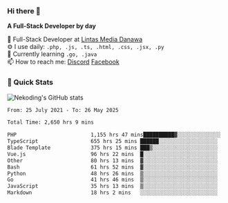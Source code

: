 ### Hi there 👋

**A Full-Stack Developer by day**

🔭 Full-Stack Developer at [Lintas Media Danawa](https://www.lintasmediadanawa.com/)  
⚙️ I use daily: `.php, .js, .ts, .html, .css, .jsx, .py`  
🌱 Currently learning `.go, .java`  
📫 How to reach me: [Discord](https://discordapp.com/users/984448732999327766)  [Facebook](https://fb.me/tyvandi)  

### 🚀 Quick Stats  

![Nekoding's GitHub stats](https://github-readme-stats.vercel.app/api?username=nekoding&show_icons=true)

<!--START_SECTION:waka-->

```txt
From: 25 July 2021 - To: 26 May 2025

Total Time: 2,650 hrs 9 mins

PHP                        1,155 hrs 47 mins██████████▓░░░░░░░░░░░░░░   42.33 %
TypeScript                 655 hrs 25 mins ██████░░░░░░░░░░░░░░░░░░░   24.00 %
Blade Template             375 hrs 15 mins ███▒░░░░░░░░░░░░░░░░░░░░░   13.74 %
Vue.js                     96 hrs 22 mins  █░░░░░░░░░░░░░░░░░░░░░░░░   03.53 %
Other                      80 hrs 13 mins  ▓░░░░░░░░░░░░░░░░░░░░░░░░   02.94 %
Bash                       61 hrs 52 mins  ▓░░░░░░░░░░░░░░░░░░░░░░░░   02.27 %
Python                     48 hrs 26 mins  ▒░░░░░░░░░░░░░░░░░░░░░░░░   01.77 %
Go                         41 hrs 46 mins  ▒░░░░░░░░░░░░░░░░░░░░░░░░   01.53 %
JavaScript                 35 hrs 13 mins  ▒░░░░░░░░░░░░░░░░░░░░░░░░   01.29 %
Markdown                   18 hrs 2 mins   ░░░░░░░░░░░░░░░░░░░░░░░░░   00.66 %
```

<!--END_SECTION:waka-->

<!--
**nekoding/nekoding** is a ✨ _special_ ✨ repository because its `README.md` (this file) appears on your GitHub profile.

Here are some ideas to get you started:

- 🔭 I’m currently working on ...
- 🌱 I’m currently learning ...
- 👯 I’m looking to collaborate on ...
- 🤔 I’m looking for help with ...
- 💬 Ask me about ...
- 📫 How to reach me: ...
- 😄 Pronouns: ...
- ⚡ Fun fact: ...
-->
